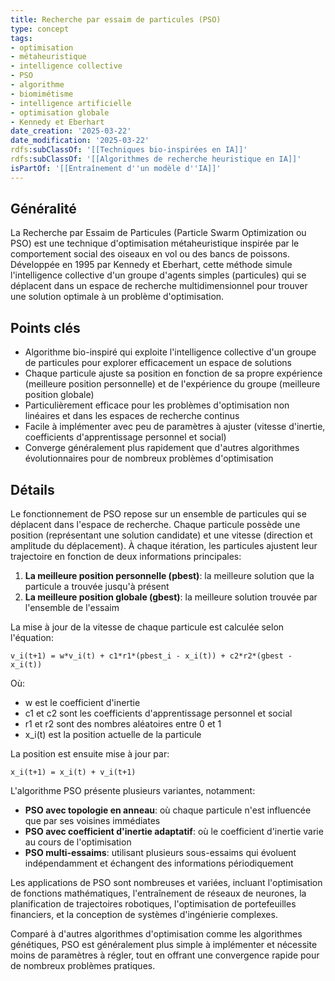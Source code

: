 ```yaml
---
title: Recherche par essaim de particules (PSO)
type: concept
tags:
- optimisation
- métaheuristique
- intelligence collective
- PSO
- algorithme
- biomimétisme
- intelligence artificielle
- optimisation globale
- Kennedy et Eberhart
date_creation: '2025-03-22'
date_modification: '2025-03-22'
rdfs:subClassOf: '[[Techniques bio-inspirées en IA]]'
rdfs:subClassOf: '[[Algorithmes de recherche heuristique en IA]]'
isPartOf: '[[Entraînement d''un modèle d''IA]]'
---
```


## Généralité

La Recherche par Essaim de Particules (Particle Swarm Optimization ou PSO) est une technique d'optimisation métaheuristique inspirée par le comportement social des oiseaux en vol ou des bancs de poissons. Développée en 1995 par Kennedy et Eberhart, cette méthode simule l'intelligence collective d'un groupe d'agents simples (particules) qui se déplacent dans un espace de recherche multidimensionnel pour trouver une solution optimale à un problème d'optimisation.

## Points clés

- Algorithme bio-inspiré qui exploite l'intelligence collective d'un groupe de particules pour explorer efficacement un espace de solutions
- Chaque particule ajuste sa position en fonction de sa propre expérience (meilleure position personnelle) et de l'expérience du groupe (meilleure position globale)
- Particulièrement efficace pour les problèmes d'optimisation non linéaires et dans les espaces de recherche continus
- Facile à implémenter avec peu de paramètres à ajuster (vitesse d'inertie, coefficients d'apprentissage personnel et social)
- Converge généralement plus rapidement que d'autres algorithmes évolutionnaires pour de nombreux problèmes d'optimisation

## Détails

Le fonctionnement de PSO repose sur un ensemble de particules qui se déplacent dans l'espace de recherche. Chaque particule possède une position (représentant une solution candidate) et une vitesse (direction et amplitude du déplacement). À chaque itération, les particules ajustent leur trajectoire en fonction de deux informations principales:

1. **La meilleure position personnelle (pbest)**: la meilleure solution que la particule a trouvée jusqu'à présent
2. **La meilleure position globale (gbest)**: la meilleure solution trouvée par l'ensemble de l'essaim

La mise à jour de la vitesse de chaque particule est calculée selon l'équation:

```
v_i(t+1) = w*v_i(t) + c1*r1*(pbest_i - x_i(t)) + c2*r2*(gbest - x_i(t))
```

Où:
- w est le coefficient d'inertie
- c1 et c2 sont les coefficients d'apprentissage personnel et social
- r1 et r2 sont des nombres aléatoires entre 0 et 1
- x_i(t) est la position actuelle de la particule

La position est ensuite mise à jour par:

```
x_i(t+1) = x_i(t) + v_i(t+1)
```

L'algorithme PSO présente plusieurs variantes, notamment:

- **PSO avec topologie en anneau**: où chaque particule n'est influencée que par ses voisines immédiates
- **PSO avec coefficient d'inertie adaptatif**: où le coefficient d'inertie varie au cours de l'optimisation
- **PSO multi-essaims**: utilisant plusieurs sous-essaims qui évoluent indépendamment et échangent des informations périodiquement

Les applications de PSO sont nombreuses et variées, incluant l'optimisation de fonctions mathématiques, l'entraînement de réseaux de neurones, la planification de trajectoires robotiques, l'optimisation de portefeuilles financiers, et la conception de systèmes d'ingénierie complexes.

Comparé à d'autres algorithmes d'optimisation comme les algorithmes génétiques, PSO est généralement plus simple à implémenter et nécessite moins de paramètres à régler, tout en offrant une convergence rapide pour de nombreux problèmes pratiques.
